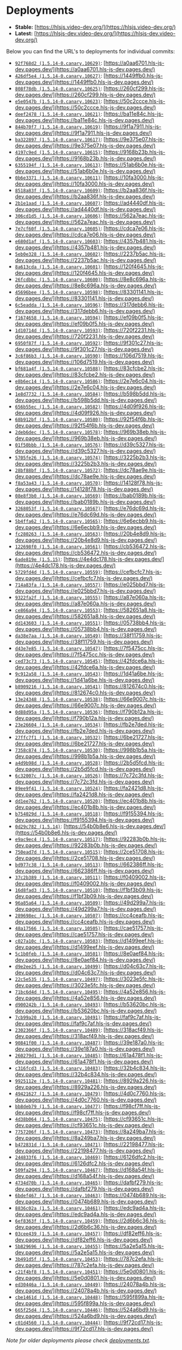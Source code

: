 # Deployments

- **Stable:** [https://hlsjs.video-dev.org/](https://hlsjs.video-dev.org/)
- **Latest:** [https://hlsjs-dev.video-dev.org/](https://hlsjs-dev.video-dev.org/)

Below you can find the URL's to deployments for individual commits:

- [`92f768d2 (1.5.14-0.canary.10629)`](https://github.com/video-dev/hls.js/commit/92f768d25b7b4f81935ad716c4e02a3d5f357cb0): [https://a0aa6701.hls-js-dev.pages.dev/](https://a0aa6701.hls-js-dev.pages.dev/)
- [`426df5e4 (1.5.14-0.canary.10627)`](https://github.com/video-dev/hls.js/commit/426df5e42ffb7dc92cf7ccbe908d0df076d0b7f4): [https://1449ffb0.hls-js-dev.pages.dev/](https://1449ffb0.hls-js-dev.pages.dev/)
- [`808f78db (1.5.14-0.canary.10625)`](https://github.com/video-dev/hls.js/commit/808f78dbc0ff0cb490ea71ccc74f2c93cd1487ec): [https://260cf299.hls-js-dev.pages.dev/](https://260cf299.hls-js-dev.pages.dev/)
- [`e5e0547b (1.5.14-0.canary.10623)`](https://github.com/video-dev/hls.js/commit/e5e0547bbfbc404fd194134bb0984cb4f026e124): [https://50c2ccce.hls-js-dev.pages.dev/](https://50c2ccce.hls-js-dev.pages.dev/)
- [`deef2478 (1.5.14-0.canary.10621)`](https://github.com/video-dev/hls.js/commit/deef24788c3d02519bcf18c9ef22a3accf704344): [https://ba11e84c.hls-js-dev.pages.dev/](https://ba11e84c.hls-js-dev.pages.dev/)
- [`844b70f7 (1.5.14-0.canary.10619)`](https://github.com/video-dev/hls.js/commit/844b70f78d7ab102af78dd2c2892afb8084b427c): [https://9f1a7911.hls-js-dev.pages.dev/](https://9f1a7911.hls-js-dev.pages.dev/)
- [`ba322897 (1.5.14-0.canary.10617)`](https://github.com/video-dev/hls.js/commit/ba322897f8fc265ae5333ff4255597d2d05bb714): [https://9e375e07.hls-js-dev.pages.dev/](https://9e375e07.hls-js-dev.pages.dev/)
- [`4197c9ed (1.5.14-0.canary.10615)`](https://github.com/video-dev/hls.js/commit/4197c9ed499bb74895bb3887534c825d3ca601da): [https://9168b23b.hls-js-dev.pages.dev/](https://9168b23b.hls-js-dev.pages.dev/)
- [`6355194f (1.5.14-0.canary.10613)`](https://github.com/video-dev/hls.js/commit/6355194ff461c95cc3ece1b64499b085be46bdae): [https://51ab6b0e.hls-js-dev.pages.dev/](https://51ab6b0e.hls-js-dev.pages.dev/)
- [`0b6e3371 (1.5.14-0.canary.10611)`](https://github.com/video-dev/hls.js/commit/0b6e3371196f4d2d16b5b62da55bcfab0cb3afb5): [https://10fa3000.hls-js-dev.pages.dev/](https://10fa3000.hls-js-dev.pages.dev/)
- [`8518a83f (1.5.14-0.canary.10609)`](https://github.com/video-dev/hls.js/commit/8518a83f04c4447b908abf11b0de6fadf2fd6317): [https://b2aa836f.hls-js-dev.pages.dev/](https://b2aa836f.hls-js-dev.pages.dev/)
- [`2b1e1aad (1.5.14-0.canary.10607)`](https://github.com/video-dev/hls.js/commit/2b1e1aad82cd0280d183fc2b6079cfed3c2123e5): [https://ad4440df.hls-js-dev.pages.dev/](https://ad4440df.hls-js-dev.pages.dev/)
- [`306cd1d5 (1.5.14-0.canary.10606)`](https://github.com/video-dev/hls.js/commit/306cd1d572aaca17fd31a85051f1158a737cbdf8): [https://562a7eac.hls-js-dev.pages.dev/](https://562a7eac.hls-js-dev.pages.dev/)
- [`7e7cf60f (1.5.14-0.canary.10605)`](https://github.com/video-dev/hls.js/commit/7e7cf60f6f5322bbd4045f835fb811e70fc59a3d): [https://cdca7e06.hls-js-dev.pages.dev/](https://cdca7e06.hls-js-dev.pages.dev/)
- [`e680d1af (1.5.14-0.canary.10603)`](https://github.com/video-dev/hls.js/commit/e680d1afeb540c0fd2d623bb79af84d834345d40): [https://4357b481.hls-js-dev.pages.dev/](https://4357b481.hls-js-dev.pages.dev/)
- [`5eb0e328 (1.5.14-0.canary.10602)`](https://github.com/video-dev/hls.js/commit/5eb0e32837a36bfc9b7a94b2270d018ca51678e3): [https://2237b5ac.hls-js-dev.pages.dev/](https://2237b5ac.hls-js-dev.pages.dev/)
- [`8a613cda (1.5.14-0.canary.10601)`](https://github.com/video-dev/hls.js/commit/8a613cdab3ba0025ce56b19f2b554c95d1c2b9f2): [https://120f4645.hls-js-dev.pages.dev/](https://120f4645.hls-js-dev.pages.dev/)
- [`26fcdbbc (1.5.14-0.canary.10600)`](https://github.com/video-dev/hls.js/commit/26fcdbbc20591b28e2eca9dc12431db2955e6421): [https://8e8c696a.hls-js-dev.pages.dev/](https://8e8c696a.hls-js-dev.pages.dev/)
- [`45696bee (1.5.14-0.canary.10598)`](https://github.com/video-dev/hls.js/commit/45696bee03be7173195f195dc58c851f28e44822): [https://83301141.hls-js-dev.pages.dev/](https://83301141.hls-js-dev.pages.dev/)
- [`6c5eadda (1.5.14-0.canary.10596)`](https://github.com/video-dev/hls.js/commit/6c5eadda513fdfac3f3d10f4f97e1558dafe57cf): [https://317debb6.hls-js-dev.pages.dev/](https://317debb6.hls-js-dev.pages.dev/)
- [`f1674658 (1.5.14-0.canary.10594)`](https://github.com/video-dev/hls.js/commit/f16746580ed0bb027efc2f093bdbd00b57afbe43): [https://ef09b0f5.hls-js-dev.pages.dev/](https://ef09b0f5.hls-js-dev.pages.dev/)
- [`1d10714d (1.5.14-0.canary.10593)`](https://github.com/video-dev/hls.js/commit/1d10714d247cde91c31a5bf3358fb6ebb223eb57): [https://720f2231.hls-js-dev.pages.dev/](https://720f2231.hls-js-dev.pages.dev/)
- [`6950f87f (1.5.14-0.canary.10592)`](https://github.com/video-dev/hls.js/commit/6950f87ff9e931894c72a9c6c2503511ed6d59ab): [https://9f301c27.hls-js-dev.pages.dev/](https://9f301c27.hls-js-dev.pages.dev/)
- [`3c6f86b3 (1.5.14-0.canary.10590)`](https://github.com/video-dev/hls.js/commit/3c6f86b351e53b8b5a49defb85c16bed615abf1b): [https://106d7519.hls-js-dev.pages.dev/](https://106d7519.hls-js-dev.pages.dev/)
- [`bf681a4f (1.5.14-0.canary.10588)`](https://github.com/video-dev/hls.js/commit/bf681a4ff1ad7e716ed65dbc6cf5011efc96d8d0): [https://83cfcbe2.hls-js-dev.pages.dev/](https://83cfcbe2.hls-js-dev.pages.dev/)
- [`e8b6ec14 (1.5.14-0.canary.10586)`](https://github.com/video-dev/hls.js/commit/e8b6ec14cd647ed6e95c0708b7b08945dfa9b6c7): [https://2e7e6c04.hls-js-dev.pages.dev/](https://2e7e6c04.hls-js-dev.pages.dev/)
- [`1e8d7732 (1.5.14-0.canary.10584)`](https://github.com/video-dev/hls.js/commit/1e8d7732443b4c00a43c7d4b146344d8957932e7): [https://b598b5dd.hls-js-dev.pages.dev/](https://b598b5dd.hls-js-dev.pages.dev/)
- [`656b55ec (1.5.14-0.canary.10582)`](https://github.com/video-dev/hls.js/commit/656b55ecebec7741bf2b12c3880812054b541ed8): [https://4d09f926.hls-js-dev.pages.dev/](https://4d09f926.hls-js-dev.pages.dev/)
- [`68b912bf (1.5.14-0.canary.10580)`](https://github.com/video-dev/hls.js/commit/68b912bf900b2fba4210b1bd5d6ddc1e4e2ee120): [https://92f54f6b.hls-js-dev.pages.dev/](https://92f54f6b.hls-js-dev.pages.dev/)
- [`2deb6dec (1.5.14-0.canary.10578)`](https://github.com/video-dev/hls.js/commit/2deb6dec3607b025d96fe17dfd75605259bd0190): [https://969b38eb.hls-js-dev.pages.dev/](https://969b38eb.hls-js-dev.pages.dev/)
- [`01f50bbb (1.5.14-0.canary.10576)`](https://github.com/video-dev/hls.js/commit/01f50bbbccdf6dea92460b003c78d37a5ecf904e): [https://d39c5327.hls-js-dev.pages.dev/](https://d39c5327.hls-js-dev.pages.dev/)
- [`5705fe26 (1.5.14-0.canary.10574)`](https://github.com/video-dev/hls.js/commit/5705fe26c81848fbfda3e0a8b2df7724f1e2e120): [https://3225b2b3.hls-js-dev.pages.dev/](https://3225b2b3.hls-js-dev.pages.dev/)
- [`28bf88bf (1.5.14-0.canary.10572)`](https://github.com/video-dev/hls.js/commit/28bf88bfc0a6c2698a9429bdefaddeb3edf103f6): [https://dc78ae9e.hls-js-dev.pages.dev/](https://dc78ae9e.hls-js-dev.pages.dev/)
- [`f8a53a43 (1.5.14-0.canary.10570)`](https://github.com/video-dev/hls.js/commit/f8a53a4367d03c6ccc7aecb337fdd45c002f65b1): [https://14128f78.hls-js-dev.pages.dev/](https://14128f78.hls-js-dev.pages.dev/)
- [`08e8f3b0 (1.5.14-0.canary.10569)`](https://github.com/video-dev/hls.js/commit/08e8f3b066fc52e8f758f6e6217ec77a3ff6fdf1): [https://bab0189b.hls-js-dev.pages.dev/](https://bab0189b.hls-js-dev.pages.dev/)
- [`3268053f (1.5.14-0.canary.10567)`](https://github.com/video-dev/hls.js/commit/3268053f3a95d3d15271f0c547922f2b4c134059): [https://e76dc69d.hls-js-dev.pages.dev/](https://e76dc69d.hls-js-dev.pages.dev/)
- [`5b4ffa62 (1.5.14-0.canary.10565)`](https://github.com/video-dev/hls.js/commit/5b4ffa62507df1d5f262f2e7151f259b2d1ddb5f): [https://6e6ecbb9.hls-js-dev.pages.dev/](https://6e6ecbb9.hls-js-dev.pages.dev/)
- [`fc280263 (1.5.14-0.canary.10563)`](https://github.com/video-dev/hls.js/commit/fc280263c159892480561bdbaef7f89218c3baa2): [https://20b4e8d9.hls-js-dev.pages.dev/](https://20b4e8d9.hls-js-dev.pages.dev/)
- [`122698f0 (1.5.14-0.canary.10561)`](https://github.com/video-dev/hls.js/commit/122698f024c3b89c8d8c0c19fee15ea7168a0223): [https://cb536472.hls-js-dev.pages.dev/](https://cb536472.hls-js-dev.pages.dev/)
- [`6ade819e (1.5.15)`](https://github.com/video-dev/hls.js/commit/6ade819e46b598aca6846711db708ad1efec4c36): [https://4e4dc178.hls-js-dev.pages.dev/](https://4e4dc178.hls-js-dev.pages.dev/)
- [`5729fd4d (1.5.14-0.canary.10559)`](https://github.com/video-dev/hls.js/commit/5729fd4df8cef55f175fe897a77c16fc43b3e5c3): [https://cefbcfc7.hls-js-dev.pages.dev/](https://cefbcfc7.hls-js-dev.pages.dev/)
- [`714a83fa (1.5.14-0.canary.10557)`](https://github.com/video-dev/hls.js/commit/714a83fae67c32706eca72f45912a4e268e2ec89): [https://e025bbd7.hls-js-dev.pages.dev/](https://e025bbd7.hls-js-dev.pages.dev/)
- [`9322fa2f (1.5.14-0.canary.10555)`](https://github.com/video-dev/hls.js/commit/9322fa2f1346c442e9c3a62ed3ace8c425231034): [https://a87e060a.hls-js-dev.pages.dev/](https://a87e060a.hls-js-dev.pages.dev/)
- [`ce866a94 (1.5.14-0.canary.10553)`](https://github.com/video-dev/hls.js/commit/ce866a946c8e7886bb9bd3b25763a2e6381dfdd7): [https://582651a8.hls-js-dev.pages.dev/](https://582651a8.hls-js-dev.pages.dev/)
- [`dd143603 (1.5.14-0.canary.10551)`](https://github.com/video-dev/hls.js/commit/dd143603b917b71a88a7019a14ffd25cfb1b8307): [https://05738bb4.hls-js-dev.pages.dev/](https://05738bb4.hls-js-dev.pages.dev/)
- [`da38e7aa (1.5.14-0.canary.10549)`](https://github.com/video-dev/hls.js/commit/da38e7aa261c76bbbe9f67711767e74636f1cf09): [https://38f11759.hls-js-dev.pages.dev/](https://38f11759.hls-js-dev.pages.dev/)
- [`d43e7e85 (1.5.14-0.canary.10547)`](https://github.com/video-dev/hls.js/commit/d43e7e85c2746d1382a0b847206e78687586bcac): [https://7f5475cc.hls-js-dev.pages.dev/](https://7f5475cc.hls-js-dev.pages.dev/)
- [`ced73c73 (1.5.14-0.canary.10545)`](https://github.com/video-dev/hls.js/commit/ced73c737a9c0f757560064072fb92740655fa7b): [https://42fdce6a.hls-js-dev.pages.dev/](https://42fdce6a.hls-js-dev.pages.dev/)
- [`9c912a58 (1.5.14-0.canary.10543)`](https://github.com/video-dev/hls.js/commit/9c912a588bb3b36449f1f91605af7c7c661804f7): [https://1d41a6be.hls-js-dev.pages.dev/](https://1d41a6be.hls-js-dev.pages.dev/)
- [`b8909216 (1.5.14-0.canary.10541)`](https://github.com/video-dev/hls.js/commit/b8909216cc8ea985038bd7e88315f19915e466c0): [https://812674c0.hls-js-dev.pages.dev/](https://812674c0.hls-js-dev.pages.dev/)
- [`13e24348 (1.5.14-0.canary.10538)`](https://github.com/video-dev/hls.js/commit/13e24348c21c43221bf44a610520714627cd4fc4): [https://66e9007c.hls-js-dev.pages.dev/](https://66e9007c.hls-js-dev.pages.dev/)
- [`0d88d95a (1.5.14-0.canary.10536)`](https://github.com/video-dev/hls.js/commit/0d88d95a9fe79b04d38e5671e8ac549aabe603ee): [https://f790b12a.hls-js-dev.pages.dev/](https://f790b12a.hls-js-dev.pages.dev/)
- [`23e26604 (1.5.14-0.canary.10534)`](https://github.com/video-dev/hls.js/commit/23e266048ec297fa8d7fc665663767cc9732acac): [https://fb2e7ded.hls-js-dev.pages.dev/](https://fb2e7ded.hls-js-dev.pages.dev/)
- [`27ffc7f1 (1.5.14-0.canary.10532)`](https://github.com/video-dev/hls.js/commit/27ffc7f1ab56958fb33a5b8fcdcbcbc4ca8a2303): [https://6be21727.hls-js-dev.pages.dev/](https://6be21727.hls-js-dev.pages.dev/)
- [`7358c874 (1.5.14-0.canary.10530)`](https://github.com/video-dev/hls.js/commit/7358c87446028d65704c2afed76340352b4d3aef): [https://998b1b5a.hls-js-dev.pages.dev/](https://998b1b5a.hls-js-dev.pages.dev/)
- [`a4d9b98d (1.5.14-0.canary.10528)`](https://github.com/video-dev/hls.js/commit/a4d9b98d4ad0b40d1eeba4e03467c2feabad32bc): [https://2b5d5fcd.hls-js-dev.pages.dev/](https://2b5d5fcd.hls-js-dev.pages.dev/)
- [`6c32007c (1.5.14-0.canary.10526)`](https://github.com/video-dev/hls.js/commit/6c32007cf585d4f8639d6c3e7f079e31008799a2): [https://7c72c3fd.hls-js-dev.pages.dev/](https://7c72c3fd.hls-js-dev.pages.dev/)
- [`89ee9f41 (1.5.14-0.canary.10524)`](https://github.com/video-dev/hls.js/commit/89ee9f41b183aed78faa82b58e9e89c6364e5e4c): [https://fa2421d8.hls-js-dev.pages.dev/](https://fa2421d8.hls-js-dev.pages.dev/)
- [`dd1ee762 (1.5.14-0.canary.10520)`](https://github.com/video-dev/hls.js/commit/dd1ee76206aa8814e6da3c6efb8097ea47c62482): [https://ec401b8b.hls-js-dev.pages.dev/](https://ec401b8b.hls-js-dev.pages.dev/)
- [`b754029d (1.5.14-0.canary.10518)`](https://github.com/video-dev/hls.js/commit/b754029d6085f20be3e9e73d8fef344c3b20548f): [https://f9155394.hls-js-dev.pages.dev/](https://f9155394.hls-js-dev.pages.dev/)
- [`0d29c782 (1.5.14)`](https://github.com/video-dev/hls.js/commit/0d29c782297995ed926ecd29a99865226e82b361): [https://54b0b8e6.hls-js-dev.pages.dev/](https://54b0b8e6.hls-js-dev.pages.dev/)
- [`e9ac9ec4 (1.5.14-0.canary.10517)`](https://github.com/video-dev/hls.js/commit/e9ac9ec40f3520d3e685fa309f6f14a3c619c8bb): [https://92283b0b.hls-js-dev.pages.dev/](https://92283b0b.hls-js-dev.pages.dev/)
- [`750ead7d (1.5.14-0.canary.10515)`](https://github.com/video-dev/hls.js/commit/750ead7d6cccda94e353f1b607ad81930cfc9f6b): [https://2ce51708.hls-js-dev.pages.dev/](https://2ce51708.hls-js-dev.pages.dev/)
- [`bd977c38 (1.5.14-0.canary.10513)`](https://github.com/video-dev/hls.js/commit/bd977c38ee415fa15f60861968f66af31506ec67): [https://662386ff.hls-js-dev.pages.dev/](https://662386ff.hls-js-dev.pages.dev/)
- [`37c2b389 (1.5.14-0.canary.10511)`](https://github.com/video-dev/hls.js/commit/37c2b389dc16e8600a6ca4554a1989ce075c7577): [https://f0409002.hls-js-dev.pages.dev/](https://f0409002.hls-js-dev.pages.dev/)
- [`16d8fad3 (1.5.14-0.canary.10510)`](https://github.com/video-dev/hls.js/commit/16d8fad39f0e7309596ed0df48ec24667b9d70e7): [https://f1bf3b09.hls-js-dev.pages.dev/](https://f1bf3b09.hls-js-dev.pages.dev/)
- [`96a85a64 (1.5.14-0.canary.10509)`](https://github.com/video-dev/hls.js/commit/96a85a6421294c604da7b2871c1f6d4c903e531c): [https://49d299a7.hls-js-dev.pages.dev/](https://49d299a7.hls-js-dev.pages.dev/)
- [`289698ec (1.5.14-0.canary.10507)`](https://github.com/video-dev/hls.js/commit/289698ecfd4c635a08e667edda1043286aec1f2b): [https://cc4ceafb.hls-js-dev.pages.dev/](https://cc4ceafb.hls-js-dev.pages.dev/)
- [`48a17566 (1.5.14-0.canary.10505)`](https://github.com/video-dev/hls.js/commit/48a1756625c2a20749c0381b96604198c6fd8688): [https://cae51757.hls-js-dev.pages.dev/](https://cae51757.hls-js-dev.pages.dev/)
- [`c027a10c (1.5.14-0.canary.10503)`](https://github.com/video-dev/hls.js/commit/c027a10c4782c73f71c313005916cf0877de2711): [https://d1499eef.hls-js-dev.pages.dev/](https://d1499eef.hls-js-dev.pages.dev/)
- [`5c1b0feb (1.5.14-0.canary.10501)`](https://github.com/video-dev/hls.js/commit/5c1b0feb04810bbbea450ba756cb57ec15fd4d66): [https://8e0aef84.hls-js-dev.pages.dev/](https://8e0aef84.hls-js-dev.pages.dev/)
- [`d9e2ee25 (1.5.14-0.canary.10499)`](https://github.com/video-dev/hls.js/commit/d9e2ee25197d23aa28ed2454be9a8e1774117746): [https://d04c63c7.hls-js-dev.pages.dev/](https://d04c63c7.hls-js-dev.pages.dev/)
- [`22c5e535 (1.5.14-0.canary.10497)`](https://github.com/video-dev/hls.js/commit/22c5e535594c74ef4db2b3787b397e308818ed4f): [https://3023e5fc.hls-js-dev.pages.dev/](https://3023e5fc.hls-js-dev.pages.dev/)
- [`71bc6d4d (1.5.14-0.canary.10495)`](https://github.com/video-dev/hls.js/commit/71bc6d4d02ecd5bb040d8ce80584990fab5eb104): [https://4a52e856.hls-js-dev.pages.dev/](https://4a52e856.hls-js-dev.pages.dev/)
- [`d900242b (1.5.14-0.canary.10493)`](https://github.com/video-dev/hls.js/commit/d900242b7ce5722cb63788eea9a8da146829f721): [https://b53620bc.hls-js-dev.pages.dev/](https://b53620bc.hls-js-dev.pages.dev/)
- [`7cb99a20 (1.5.14-0.canary.10491)`](https://github.com/video-dev/hls.js/commit/7cb99a20308d656a37c737a9503c686be52d5d1e): [https://faf9c7af.hls-js-dev.pages.dev/](https://faf9c7af.hls-js-dev.pages.dev/)
- [`2302366f (1.5.14-0.canary.10489)`](https://github.com/video-dev/hls.js/commit/2302366f1cc8c94c4b04f0cf032d7a12b825394d): [https://318acf49.hls-js-dev.pages.dev/](https://318acf49.hls-js-dev.pages.dev/)
- [`90841f00 (1.5.14-0.canary.10487)`](https://github.com/video-dev/hls.js/commit/90841f00ab7e54535e018277886ebfe58201b4d5): [https://39e187a0.hls-js-dev.pages.dev/](https://39e187a0.hls-js-dev.pages.dev/)
- [`260279d1 (1.5.14-0.canary.10485)`](https://github.com/video-dev/hls.js/commit/260279d1d1512e6fc81e46dee5aa814f5adaa5e5): [https://61a478f1.hls-js-dev.pages.dev/](https://61a478f1.hls-js-dev.pages.dev/)
- [`c316fcd3 (1.5.14-0.canary.10483)`](https://github.com/video-dev/hls.js/commit/c316fcd378f76ff20c6994dacc4220f970337b4f): [https://32b4c834.hls-js-dev.pages.dev/](https://32b4c834.hls-js-dev.pages.dev/)
- [`9925112e (1.5.14-0.canary.10481)`](https://github.com/video-dev/hls.js/commit/9925112e3bdc926c58cafd25db8f3b66bf366926): [https://8929a226.hls-js-dev.pages.dev/](https://8929a226.hls-js-dev.pages.dev/)
- [`49421627 (1.5.14-0.canary.10479)`](https://github.com/video-dev/hls.js/commit/49421627590d7a311fffd149242b26dc587416f5): [https://4d0c7760.hls-js-dev.pages.dev/](https://4d0c7760.hls-js-dev.pages.dev/)
- [`bb8deb79 (1.5.14-0.canary.10477)`](https://github.com/video-dev/hls.js/commit/bb8deb7911afbd6bfd8a5b7a1f326d917e58363a): [https://f98cf7ff.hls-js-dev.pages.dev/](https://f98cf7ff.hls-js-dev.pages.dev/)
- [`4d38b064 (1.5.14-0.canary.10475)`](https://github.com/video-dev/hls.js/commit/4d38b06443892638bef3570212cb2a57fc297c33): [https://cf93651c.hls-js-dev.pages.dev/](https://cf93651c.hls-js-dev.pages.dev/)
- [`7757206f (1.5.14-0.canary.10473)`](https://github.com/video-dev/hls.js/commit/7757206f0c8f28ec5ed5579546b3248fcd026632): [https://8a249ba7.hls-js-dev.pages.dev/](https://8a249ba7.hls-js-dev.pages.dev/)
- [`b472831d (1.5.14-0.canary.10471)`](https://github.com/video-dev/hls.js/commit/b472831da1d0d5f0689580d0545fd33a3ab82938): [https://22198477.hls-js-dev.pages.dev/](https://22198477.hls-js-dev.pages.dev/)
- [`244833f6 (1.5.14-0.canary.10469)`](https://github.com/video-dev/hls.js/commit/244833f60b11883380535141d5706885444c8eb9): [https://6126dfc2.hls-js-dev.pages.dev/](https://6126dfc2.hls-js-dev.pages.dev/)
- [`509fa294 (1.5.14-0.canary.10467)`](https://github.com/video-dev/hls.js/commit/509fa2948230878286206a8fa84afbdb199552a2): [https://d168a54f.hls-js-dev.pages.dev/](https://d168a54f.hls-js-dev.pages.dev/)
- [`4734d70b (1.5.14-0.canary.10465)`](https://github.com/video-dev/hls.js/commit/4734d70b2a256be52069f711477ce727474994b4): [https://dafbf279.hls-js-dev.pages.dev/](https://dafbf279.hls-js-dev.pages.dev/)
- [`6bdef467 (1.5.14-0.canary.10463)`](https://github.com/video-dev/hls.js/commit/6bdef4673d3f5ab0d8bfbafce5a2f3d402617c5f): [https://0474b689.hls-js-dev.pages.dev/](https://0474b689.hls-js-dev.pages.dev/)
- [`8836c02a (1.5.14-0.canary.10461)`](https://github.com/video-dev/hls.js/commit/8836c02ad84446b33f92b5267f7c821061cb2e0e): [https://edc9ad4a.hls-js-dev.pages.dev/](https://edc9ad4a.hls-js-dev.pages.dev/)
- [`6ef8363f (1.5.14-0.canary.10459)`](https://github.com/video-dev/hls.js/commit/6ef8363ff0705458ce016e080f3f0dd664684a47): [https://2d6b6c36.hls-js-dev.pages.dev/](https://2d6b6c36.hls-js-dev.pages.dev/)
- [`03cee439 (1.5.14-0.canary.10457)`](https://github.com/video-dev/hls.js/commit/03cee4392e2f9e5cac648c3a93226a742987a16f): [https://df82eff6.hls-js-dev.pages.dev/](https://df82eff6.hls-js-dev.pages.dev/)
- [`5b829696 (1.5.14-0.canary.10455)`](https://github.com/video-dev/hls.js/commit/5b8296966a3443d10393817e976bc4fbc032cdba): [https://5a2e5a15.hls-js-dev.pages.dev/](https://5a2e5a15.hls-js-dev.pages.dev/)
- [`3b491d5f (1.5.14-0.canary.10453)`](https://github.com/video-dev/hls.js/commit/3b491d5fbe3f23d8556d542c2acf1857c95e865b): [https://787c2efa.hls-js-dev.pages.dev/](https://787c2efa.hls-js-dev.pages.dev/)
- [`c21f4bf8 (1.5.14-0.canary.10451)`](https://github.com/video-dev/hls.js/commit/c21f4bf863968283ab26afe460c070d05166a4f9): [https://5e0d0801.hls-js-dev.pages.dev/](https://5e0d0801.hls-js-dev.pages.dev/)
- [`ed30446a (1.5.14-0.canary.10449)`](https://github.com/video-dev/hls.js/commit/ed30446a3aea2324b2ed4d071042f49aed821858): [https://24078a4b.hls-js-dev.pages.dev/](https://24078a4b.hls-js-dev.pages.dev/)
- [`cbe1461d (1.5.14-0.canary.10448)`](https://github.com/video-dev/hls.js/commit/cbe1461d2ed8789d1228c96e183a13a219b30a64): [https://595f899a.hls-js-dev.pages.dev/](https://595f899a.hls-js-dev.pages.dev/)
- [`665f25d4 (1.5.14-0.canary.10446)`](https://github.com/video-dev/hls.js/commit/665f25d439203914c7202c41f3b18741331bbc3a): [https://524a6bd9.hls-js-dev.pages.dev/](https://524a6bd9.hls-js-dev.pages.dev/)
- [`c01d4560 (1.5.14-0.canary.10444)`](https://github.com/video-dev/hls.js/commit/c01d456035e758fc081be5c9e0cf0faa3b117aa8): [https://9f72cd17.hls-js-dev.pages.dev/](https://9f72cd17.hls-js-dev.pages.dev/)

_Note for older deployments please check [deployments.txt](./deployments.txt)._
